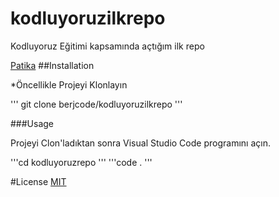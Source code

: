 # kodluyoruzilkrepo
Kodluyoruz Eğitimi kapsamında açtığım ilk repo

[Patika](www.patika.dev)
##Installation 


*Öncellikle Projeyi Klonlayın 

''' git clone berjcode/kodluyoruzilkrepo '''

###Usage

Projeyi Clon'ladıktan sonra Visual Studio Code programını açın.

'''cd kodluyoruzrepo '''
'''code . '''

#License
[MIT](https://choosealicense.com/)